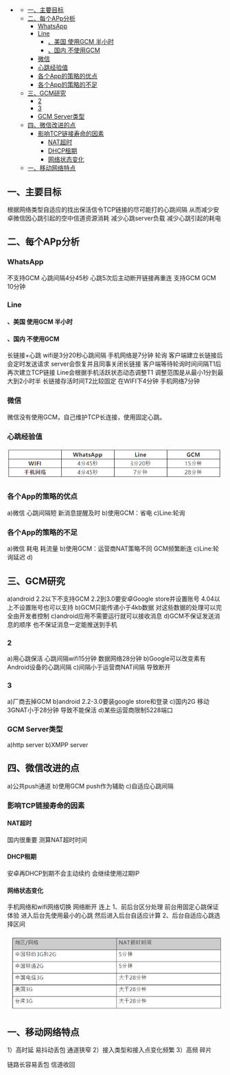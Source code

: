 #  
<!-- TOC -->

- [](#)
    - [一、主要目标](#%E4%B8%80%E4%B8%BB%E8%A6%81%E7%9B%AE%E6%A0%87)
    - [二、每个APp分析](#%E4%BA%8C%E6%AF%8F%E4%B8%AAapp%E5%88%86%E6%9E%90)
        - [WhatsApp](#whatsapp)
        - [Line](#line)
            - [、美国 使用GCM  半小时](#%E7%BE%8E%E5%9B%BD-%E4%BD%BF%E7%94%A8gcm--%E5%8D%8A%E5%B0%8F%E6%97%B6)
            - [、国内 不使用GCM](#%E5%9B%BD%E5%86%85-%E4%B8%8D%E4%BD%BF%E7%94%A8gcm)
        - [微信](#%E5%BE%AE%E4%BF%A1)
        - [心跳经验值](#%E5%BF%83%E8%B7%B3%E7%BB%8F%E9%AA%8C%E5%80%BC)
        - [各个App的策略的优点](#%E5%90%84%E4%B8%AAapp%E7%9A%84%E7%AD%96%E7%95%A5%E7%9A%84%E4%BC%98%E7%82%B9)
        - [各个App的策略的不足](#%E5%90%84%E4%B8%AAapp%E7%9A%84%E7%AD%96%E7%95%A5%E7%9A%84%E4%B8%8D%E8%B6%B3)
    - [三、GCM研究](#%E4%B8%89gcm%E7%A0%94%E7%A9%B6)
        - [2](#2)
        - [3](#3)
        - [GCM Server类型](#gcm-server%E7%B1%BB%E5%9E%8B)
    - [四、微信改进的点](#%E5%9B%9B%E5%BE%AE%E4%BF%A1%E6%94%B9%E8%BF%9B%E7%9A%84%E7%82%B9)
        - [影响TCP链接寿命的因素](#%E5%BD%B1%E5%93%8Dtcp%E9%93%BE%E6%8E%A5%E5%AF%BF%E5%91%BD%E7%9A%84%E5%9B%A0%E7%B4%A0)
            - [NAT超时](#nat%E8%B6%85%E6%97%B6)
            - [DHCP租期](#dhcp%E7%A7%9F%E6%9C%9F)
            - [网络状态变化](#%E7%BD%91%E7%BB%9C%E7%8A%B6%E6%80%81%E5%8F%98%E5%8C%96)
    - [一、移动网络特点](#%E4%B8%80%E7%A7%BB%E5%8A%A8%E7%BD%91%E7%BB%9C%E7%89%B9%E7%82%B9)

<!-- /TOC -->

## 一、主要目标
根据网络类型自适应的找出保活信令TCP链接的尽可能打的心跳间隔 从而减少安卓微信因心跳引起的空中信道资源消耗 减少心跳server负载 减少心跳引起的耗电

## 二、每个APp分析

### WhatsApp 
不支持GCM 心跳间隔4分45秒  心跳5次后主动断开链接再重连
支持GCM GCM 10分钟

### Line

#### 、美国 使用GCM  半小时

#### 、国内 不使用GCM 
长链接+心跳  wifi是3分20秒心跳间隔  手机网络是7分钟
轮询  客户端建立长链接后会定时发送请求 server会恢复并且同事关闭长链接  客户端等待轮询时间间隔T1后再次建立TCP链接 Line会根据手机活跃状态动态调整T1  调整范围是从最小1分到最大到2小时半  长链接存活时间T2比较固定 在WIFI下4分钟 手机网络7分钟

### 微信
微信没有使用GCM，自己维护TCP长连接，使用固定心跳。

### 心跳经验值
![](Img/2020-04-26-12-12-33.png)

### 各个App的策略的优点
a)微信 心跳间隔短 新消息提醒及时
b)使用GCM：省电
c)Line:轮询

### 各个App的策略的不足
a)微信 耗电 耗流量
b)使用GCM：运营商NAT策略不同 GCM频繁断连
c)Line:轮询延迟
d)

## 三、GCM研究
a)android 2.2以下不支持GCM 2.2到3.0要安卓Google store并设置账号  4.04以上不设置账号也可以支持
b)GCM只能传递小于4kb数据 对这些数据的处理可以完全由开发者控制
c)android应用不需要运行就可以接收消息
d)GCM不保证发送消息的顺序 也不保证消息一定能推送到手机

### 2
a)用心跳保活 心跳间隔wifi15分钟 数据网络28分钟
b)Google可以改变素有Android设备的心跳间隔
c)间隔小于运营商NAT间隔  导致断开

### 3
a)厂商去掉GCM
b)android 2.2-3.0要装google store和登录
c)国内2G 移动3GNAT小于28分钟  导致不能保活
d)某些运营商限制5228端口  

### GCM Server类型
a)http server
b)XMPP server

## 四、微信改进的点
a)公共push通道
b)使用GCM push作为辅助
c)自适应心跳间隔

### 影响TCP链接寿命的因素

#### NAT超时
国内很重要  测算NAT超时时间

#### DHCP租期
安卓再DHCP到期不会主动续约 会继续使用过期IP

#### 网络状态变化
手机网络和wifi网络切换 网络断开 连上
1、前后台区分处理 前台用固定心跳保证体验 进入后台先使用最小的心跳 然后进入后台自适应计算
2、后台自适应心跳选择区间

![](Img/2020-04-26-13-51-20.png)




## 一、移动网络特点
1）高时延 易抖动丢包 通道狭窄
2）接入类型和接入点变化频繁
3）高频 碎片

链路长容易丢包
信道收回
